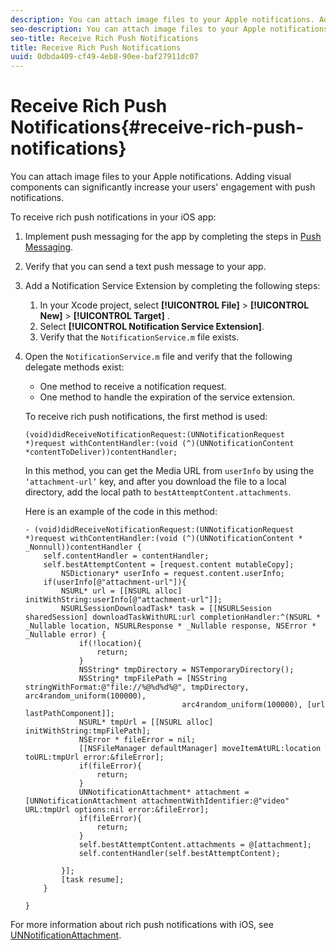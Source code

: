 ```yaml
---
description: You can attach image files to your Apple notifications. Adding visual components can significantly increase your users' engagement with push notifications.
seo-description: You can attach image files to your Apple notifications. Adding visual components can significantly increase your users' engagement with push notifications.
seo-title: Receive Rich Push Notifications
title: Receive Rich Push Notifications
uuid: 0dbda409-cf49-4eb8-90ee-baf27911dc07
---
```


# Receive Rich Push Notifications{#receive-rich-push-notifications}

You can attach image files to your Apple notifications. Adding visual components can significantly increase your users' engagement with push notifications.

To receive rich push notifications in your iOS app:

1. Implement push messaging for the app by completing the steps in [Push Messaging](../../messaging-main/push-messaging/push-messaging.md#concept_20DC1BC609B642CB93DB39D930DD7AF2). 
1. Verify that you can send a text push message to your app. 
1. Add a Notification Service Extension by completing the following steps:

    1. In your Xcode project, select  **[!UICONTROL File]** > **[!UICONTROL New]** > **[!UICONTROL Target]** . 
    1. Select **[!UICONTROL Notification Service Extension]**. 
    1. Verify that the `NotificationService.m` file exists.

1. Open the `NotificationService.m` file and verify that the following delegate methods exist:

    * One method to receive a notification request. 
    * One method to handle the expiration of the service extension.

   To receive rich push notifications, the first method is used: 

   ```
   (void)didReceiveNotificationRequest:(UNNotificationRequest *)request withContentHandler:(void (^)(UNNotificationContent *contentToDeliver))contentHandler;
   ```

   In this method, you can get the Media URL from `userInfo` by using the `‘attachment-url’` key, and after you download the file to a local directory, add the local path to `bestAttemptContent.attachments`.

   Here is an example of the code in this method: 

   ```
   - (void)didReceiveNotificationRequest:(UNNotificationRequest *)request withContentHandler:(void (^)(UNNotificationContent * _Nonnull))contentHandler { 
       self.contentHandler = contentHandler; 
       self.bestAttemptContent = [request.content mutableCopy]; 
           NSDictionary* userInfo = request.content.userInfo; 
       if(userInfo[@"attachment-url"]){ 
           NSURL* url = [[NSURL alloc] initWithString:userInfo[@"attachment-url"]]; 
           NSURLSessionDownloadTask* task = [[NSURLSession sharedSession] downloadTaskWithURL:url completionHandler:^(NSURL * _Nullable location, NSURLResponse * _Nullable response, NSError * _Nullable error) { 
               if(!location){ 
                   return; 
               } 
               NSString* tmpDirectory = NSTemporaryDirectory(); 
               NSString* tmpFilePath = [NSString stringWithFormat:@"file://%@%d%d%@", tmpDirectory, arc4random_uniform(100000), 
                                      arc4random_uniform(100000), [url lastPathComponent]]; 
               NSURL* tmpUrl = [[NSURL alloc] initWithString:tmpFilePath]; 
               NSError * fileError = nil; 
               [[NSFileManager defaultManager] moveItemAtURL:location toURL:tmpUrl error:&fileError]; 
               if(fileError){ 
                   return; 
               } 
               UNNotificationAttachment* attachment = [UNNotificationAttachment attachmentWithIdentifier:@"video" URL:tmpUrl options:nil error:&fileError]; 
               if(fileError){ 
                   return; 
               } 
               self.bestAttemptContent.attachments = @[attachment]; 
               self.contentHandler(self.bestAttemptContent); 
                
           }]; 
           [task resume]; 
       } 
        
   } 
   
   ```

For more information about rich push notifications with iOS, see [UNNotificationAttachment](https://developer.apple.com/documentation/usernotifications/unnotificationattachment). 
